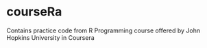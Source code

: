 # courseRa
Contains practice code from R Programming course offered by John Hopkins University in Coursera
